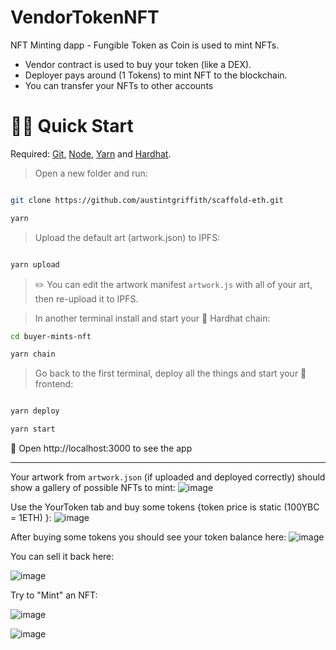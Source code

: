 # VendorTokenNFT

NFT Minting dapp - Fungible Token as Coin is used to mint NFTs.

- Vendor contract is used to buy your token (like a DEX).
- Deployer pays around (1 Tokens) to mint NFT to the blockchain.
- You can transfer your NFTs to other accounts


# 🏃‍♀️ Quick Start
Required: [Git](https://git-scm.com/downloads), [Node](https://nodejs.org/dist/latest-v12.x/), [Yarn](https://classic.yarnpkg.com/en/docs/install/#mac-stable) and [Hardhat](https://hardhat.org/getting-started/#installation).

> Open a new folder and run:
```bash

git clone https://github.com/austintgriffith/scaffold-eth.git

yarn
```

> Upload the default art (artwork.json) to IPFS:

```bash

yarn upload

```
> ✏️ You can edit the artwork manifest `artwork.js` with all of your art, then re-upload it to IPFS.


> In another terminal install and start your 👷‍ Hardhat chain:

```bash
cd buyer-mints-nft

yarn chain
```

> Go back to the first terminal, deploy all the things and start your 📱 frontend:

```bash

yarn deploy

yarn start
```
📱 Open http://localhost:3000 to see the app

---

Your artwork from `artwork.json` (if uploaded and deployed correctly) should show a gallery of possible NFTs to mint:
![image](https://user-images.githubusercontent.com/22189126/180664784-4548f697-5723-424d-be4c-963c6e6139d6.png)

Use the YourToken tab and buy some tokens {token price is static (100YBC = 1ETH) }:
![image](https://user-images.githubusercontent.com/22189126/180665807-dd178340-27bf-4101-bb4b-8d8e4d7a26fc.png)

After buying some tokens you should see your token balance here:
![image](https://user-images.githubusercontent.com/22189126/180664917-3aa9d1d4-9528-4e3c-8af7-b4f335203fcb.png)

You can sell it back here:

![image](https://user-images.githubusercontent.com/22189126/180665465-02159f60-a25c-46f7-8c61-6a4d9c8becdb.png)

Try to "Mint" an NFT:

![image](https://user-images.githubusercontent.com/2653167/110538992-ec933780-80e1-11eb-9d15-aaa7efea698d.png)

![image](https://user-images.githubusercontent.com/22189126/180665725-032a861f-265a-4957-a714-9e80ae889364.png)




